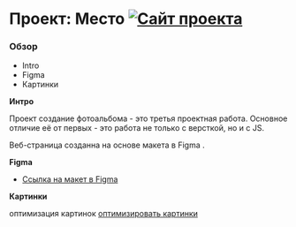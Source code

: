 # Проект: Место [![Сайт проекта](https://img.shields.io/badge/website-up-blue)](https://arieni.github.io/mesto-project-bootcamp/)

### Обзор

- Intro
- Figma
- Картинки

**Интро**

Проект создание фотоальбома - это третья проектная работа. Основное отличие её от первых - это работа не только с версткой, но и с JS.

Веб-страница созданна на основе макета в Figma .

**Figma**

- [Ссылка на макет в Figma](https://www.figma.com/file/2cn9N9jSkmxD84oJik7xL7/JavaScript.-Sprint-4?node-id=0%3A1)

**Картинки**

оптимизация картинок [оптимизировать картинки](https://tinypng.com/)
